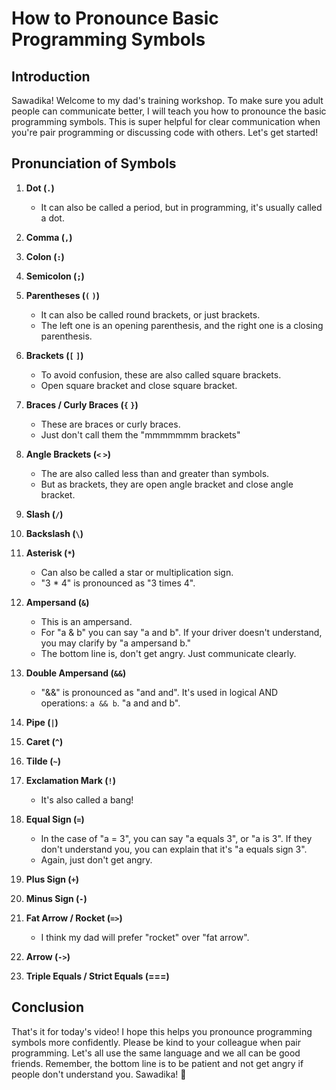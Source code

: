 # How to Pronounce Basic Programming Symbols

## Introduction

Sawadika! Welcome to my dad's training workshop. To make sure you adult people can communicate better, I will teach you how to pronounce the basic programming symbols. This is super helpful for clear communication when you're pair programming or discussing code with others. Let's get started!

## Pronunciation of Symbols

1. **Dot (`.`)**
   - It can also be called a period, but in programming, it's usually called a dot.

2. **Comma (`,`)**

3. **Colon (`:`)**

4. **Semicolon (`;`)**

5. **Parentheses (`(` `)`)**
   - It can also be called round brackets, or just brackets.
   - The left one is an opening parenthesis, and the right one is a closing parenthesis.

6. **Brackets (`[` `]`)**
   - To avoid confusion, these are also called square brackets.
   - Open square bracket and close square bracket.

7. **Braces / Curly Braces (`{` `}`)**
   - These are braces or curly braces.
   - Just don't call them the "mmmmmmm brackets"

8. **Angle Brackets (`<` `>`)**
   - The are also called less than and greater than symbols.
   - But as brackets, they are open angle bracket and close angle bracket.

9. **Slash (`/`)**

10. **Backslash (`\`)**

11. **Asterisk (`*`)**
    - Can also be called a star or multiplication sign.
    - "3 * 4" is pronounced as "3 times 4".

12. **Ampersand (`&`)**
    - This is an ampersand.
    - For "a & b" you can say "a and b". If your driver doesn't understand, you may clarify by "a ampersand b."
    - The bottom line is, don't get angry. Just communicate clearly.

13. **Double Ampersand (`&&`)**
    - "&&" is pronounced as "and and". It's used in logical AND operations: `a && b`. "a and and b".

14. **Pipe (`|`)**

15. **Caret (`^`)**

16. **Tilde (`~`)**

17. **Exclamation Mark (`!`)**
    - It's also called a bang!

18. **Equal Sign (`=`)**
    - In the case of "a = 3", you can say "a equals 3", or "a is 3". If they don't understand you, you can explain that it's "a equals sign 3".
    - Again, just don't get angry.

19. **Plus Sign (`+`)**

20. **Minus Sign (`-`)**

21. **Fat Arrow / Rocket (`=>`)**
    - I think my dad will prefer "rocket" over "fat arrow".

22. **Arrow (`->`)**

23. **Triple Equals / Strict Equals (===)**

## Conclusion

That's it for today's video! I hope this helps you pronounce programming symbols more confidently. Please be kind to your colleague when pair programming. Let's all use the same language and we all can be good friends. Remember, the bottom line is to be patient and not get angry if people don't understand you. Sawadika! 🙏
